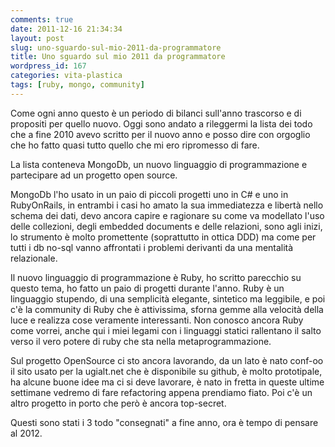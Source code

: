 ```yaml
---
comments: true
date: 2011-12-16 21:34:34
layout: post
slug: uno-sguardo-sul-mio-2011-da-programmatore
title: Uno sguardo sul mio 2011 da programmatore
wordpress_id: 167
categories: vita-plastica
tags: [ruby, mongo, community]
---
```


Come ogni anno questo è un periodo di bilanci sull'anno trascorso e di propositi per quello nuovo. Oggi sono andato a rileggermi la lista dei todo che a fine 2010 avevo scritto per il nuovo anno e posso dire con orgoglio che ho fatto quasi tutto quello che mi ero ripromesso di fare.

La lista conteneva MongoDb, un nuovo linguaggio di programmazione e partecipare ad un progetto open source.

MongoDb l'ho usato in un paio di piccoli progetti uno in C# e uno in RubyOnRails, in entrambi i casi ho amato la sua immediatezza e libertà nello schema dei dati, devo ancora capire e ragionare su come va modellato l'uso delle collezioni, degli embedded documents e delle relazioni, sono agli inizi, lo strumento è molto promettente (soprattutto in ottica DDD) ma come per tutti i db no-sql vanno affrontati i problemi derivanti da una mentalità relazionale.

Il nuovo linguaggio di programmazione è Ruby, ho scritto parecchio su questo tema, ho fatto un paio di progetti durante l'anno. Ruby è un linguaggio stupendo, di una semplicità elegante, sintetico ma leggibile, e poi c'è la community di Ruby che è attivissima, sforna gemme alla velocità della luce e realizza cose veramente interessanti. Non conosco ancora Ruby come vorrei, anche qui i miei legami con i linguaggi statici rallentano il salto verso il vero potere di ruby che sta nella metaprogrammazione.

Sul progetto OpenSource ci sto ancora lavorando, da un lato è nato conf-oo il sito usato per la ugialt.net che è disponibile su github, è molto prototipale, ha alcune buone idee ma ci si deve lavorare, è nato in fretta in queste ultime settimane vedremo di fare refactoring appena prendiamo fiato. Poi c'è un altro progetto in porto che però è ancora top-secret.

Questi sono stati i 3 todo "consegnati" a fine anno, ora è tempo di pensare al 2012.
